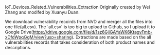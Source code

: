 IoT_Devices_Related_Vulnerabilities_Extraction
Originally created by Wei Zhang and modifed by Xuanyu Duan.

We download vulnerability recoirds from NVD and merger all the files into one file(all.csv). The 'all.csv' is too big to upload to Github, so I upload it to Google Drive(https://drive.google.com/file/d/1sz6GjiGAYaWK6KtagvFmb-xDfdWpqGgM/view?usp=sharing). Extractions are made based on the all vulnerabilities records that takes consideration of both product names and descriptions. 
